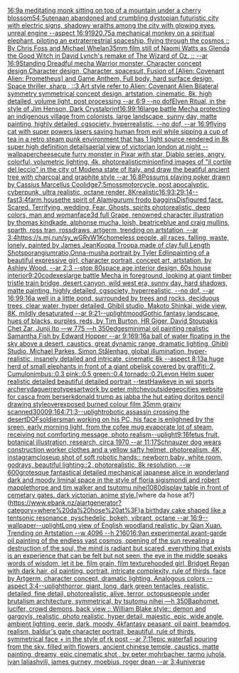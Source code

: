 [16:9](https://www.ebank.nz/aiartgenerator?category=16%3A9)[a meditating monk sitting on top of a mountain under a cherry blossom](https://www.ebank.nz/aiartgenerator?category=a%20meditating%20monk%20sitting%20on%20top%20of%20a%20mountain%20under%20a%20cherry%20blossom)[5](https://www.ebank.nz/aiartgenerator?category=5)[4:5](https://www.ebank.nz/aiartgenerator?category=4%3A5)[utena](https://www.ebank.nz/aiartgenerator?category=utena)[an abandoned and crumbling dystopian futuristic city with electric signs, shadowy wraiths among the city with glowing eyes, unreal engine --aspect 16:9](https://www.ebank.nz/aiartgenerator?category=an%20abandoned%20and%20crumbling%20dystopian%20futuristic%20city%20with%20electric%20signs%2C%20shadowy%20wraiths%20among%20the%20city%20with%20glowing%20eyes%2C%20unreal%20engine%20--aspect%2016%3A9)[1920](https://www.ebank.nz/aiartgenerator?category=1920)[.75](https://www.ebank.nz/aiartgenerator?category=.75)[a mechanical monkey on a spiritual elephant, piloting an extraterrestrial spaceship, flying through the cosmos :: By Chris Foss and Michael Whelan](https://www.ebank.nz/aiartgenerator?category=a%20mechanical%20monkey%20on%20a%20spiritual%20elephant%2C%20piloting%20an%20extraterrestrial%20spaceship%2C%20flying%20through%20the%20cosmos%20%3A%3A%20By%20Chris%20Foss%20and%20Michael%20Whelan)[35mm film still of Naomi Watts as Glenda the Good Witch in David Lynch's remake of The Wizard of Oz. :: --ar 16:9](https://www.ebank.nz/aiartgenerator?category=35mm%20film%20still%20of%20Naomi%20Watts%20as%20Glenda%20the%20Good%20Witch%20in%20David%20Lynch%27s%20remake%20of%20The%20Wizard%20of%20Oz.%20%3A%3A%20--ar%2016%3A9)[Standing Dreadful mecha Warrior monster, Character concept design,Character design,  Character, spacesuit, Fusion of [Alien: Covenant Alien: Prometheus] and Game Anthem,  Full body,  hard surface design, Space thriller, sharp , ::3  Art style refer to Alien: Covenant Alien   Bilateral symmetry       symmetrical   concept design,  artstation, cinematic,  8k, high detailed,  volume light,  post processing    --ar 6:9   --no dof](https://www.ebank.nz/aiartgenerator?category=Standing%20Dreadful%20mecha%20Warrior%20monster%2C%20Character%20concept%20design%2CCharacter%20design%2C%20%20Character%2C%20spacesuit%2C%20Fusion%20of%20%5BAlien%3A%20Covenant%20Alien%3A%20Prometheus%5D%20and%20Game%20Anthem%2C%20%20Full%20body%2C%20%20hard%20surface%20design%2C%20Space%20thriller%2C%20sharp%20%2C%20%3A%3A3%20%20Art%20style%20refer%20to%20Alien%3A%20Covenant%20Alien%20%20%20Bilateral%20symmetry%20%20%20%20%20%20%20symmetrical%20%20%20concept%20design%2C%20%20artstation%2C%20cinematic%2C%20%208k%2C%20high%20detailed%2C%20%20volume%20light%2C%20%20post%20processing%20%20%20%20--ar%206%3A9%20%20%20--no%20dof)[Elven Ritual, in the style of Jim Henson, Dark Crystal](https://www.ebank.nz/aiartgenerator?category=Elven%20Ritual%2C%20in%20the%20style%20of%20Jim%20Henson%2C%20Dark%20Crystal)[print](https://www.ebank.nz/aiartgenerator?category=print)[16:9](https://www.ebank.nz/aiartgenerator?category=16%3A9)[9:16](https://www.ebank.nz/aiartgenerator?category=9%3A16)[large battle Mecha protecting an indigenous village from colonists, large landscape, sunny day, matte painting, highly detailed, cgsociety, hyperrealistic, --no dof, --ar 16:9](https://www.ebank.nz/aiartgenerator?category=large%20battle%20Mecha%20protecting%20an%20indigenous%20village%20from%20colonists%2C%20large%20landscape%2C%20sunny%20day%2C%20matte%20painting%2C%20highly%20detailed%2C%20cgsociety%2C%20hyperrealistic%2C%20--no%20dof%2C%20--ar%2016%3A9)[flying cat with super powers lasers saving human from evil while sipping a cup of tea in a retro steam punk environment that has 1 light source rendered in 8k super high definition details](https://www.ebank.nz/aiartgenerator?category=flying%20cat%20with%20super%20powers%20lasers%20saving%20human%20from%20evil%20while%20sipping%20a%20cup%20of%20tea%20in%20a%20retro%20steam%20punk%20environment%20that%20has%201%20light%20source%20rendered%20in%208k%20super%20high%20definition%20details)[aerial view of victorian london at night --wallpaper](https://www.ebank.nz/aiartgenerator?category=aerial%20view%20of%20victorian%20london%20at%20night%20--wallpaper)[cheese](https://www.ebank.nz/aiartgenerator?category=cheese)[cute furry monster in Pixar with star, Diablo series, angry, colorful, volumetric lighting, 4k, photorealistic](https://www.ebank.nz/aiartgenerator?category=cute%20furry%20monster%20in%20Pixar%20with%20star%2C%20Diablo%20series%2C%20angry%2C%20colorful%2C%20volumetric%20lighting%2C%204k%2C%20photorealistic)[minion](https://www.ebank.nz/aiartgenerator?category=minion)[find images of "il cortile del leccio" in the city of Modena state of Italy, and draw the beatiful ancient tree with charcoal and graphite style --ar 16:8](https://www.ebank.nz/aiartgenerator?category=find%20images%20of%20%22il%20cortile%20del%20leccio%22%20in%20the%20city%20of%20Modena%20state%20of%20Italy%2C%20and%20draw%20the%20beatiful%20ancient%20tree%20with%20charcoal%20and%20graphite%20style%20--ar%2016%3A8)[Possums playing poker drawn by Cassius Marcellus Coolidge](https://www.ebank.nz/aiartgenerator?category=Possums%20playing%20poker%20drawn%20by%20Cassius%20Marcellus%20Coolidge)[7:5](https://www.ebank.nz/aiartgenerator?category=7%3A5)[moss](https://www.ebank.nz/aiartgenerator?category=moss)[motorcycle, post apocalyptic, cyberpunk, ultra realistic, octane render, 8K](https://www.ebank.nz/aiartgenerator?category=motorcycle%2C%20post%20apocalyptic%2C%20cyberpunk%2C%20ultra%20realistic%2C%20octane%20render%2C%208K)[realistic](https://www.ebank.nz/aiartgenerator?category=realistic)[16:9](https://www.ebank.nz/aiartgenerator?category=16%3A9)[3:2](https://www.ebank.nz/aiartgenerator?category=3%3A2)[9:14](https://www.ebank.nz/aiartgenerator?category=9%3A14)[--fast](https://www.ebank.nz/aiartgenerator?category=--fast)[3:4](https://www.ebank.nz/aiartgenerator?category=3%3A4)[farm,house](https://www.ebank.nz/aiartgenerator?category=farm%2Chouse)[the spirit of AI](https://www.ebank.nz/aiartgenerator?category=the%20spirit%20of%20AI)[amigurumi frodo baggins](https://www.ebank.nz/aiartgenerator?category=amigurumi%20frodo%20baggins)[Disfigured face. Scared. Terrifying, wedding, Fear, Ghosts, spirits photorealistic, deep colors, man and woman](https://www.ebank.nz/aiartgenerator?category=Disfigured%20face.%20Scared.%20Terrifying%2C%20wedding%2C%20Fear%2C%20Ghosts%2C%20spirits%20photorealistic%2C%20deep%20colors%2C%20man%20and%20woman)[face](https://www.ebank.nz/aiartgenerator?category=face)[3d full Grape, renowned character illustration by thomas kindkade, alphonse mucha, loish, beatriceblue and craig mullins, sparth, ross tran, rossdraws, artgerm, trending on artstation, --ar 3:4](https://www.ebank.nz/aiartgenerator?category=3d%20full%20Grape%2C%20renowned%20character%20illustration%20by%20thomas%20kindkade%2C%20alphonse%20mucha%2C%20loish%2C%20beatriceblue%20and%20craig%20mullins%2C%20sparth%2C%20ross%20tran%2C%20rossdraws%2C%20artgerm%2C%20trending%20on%20artstation%2C%20--ar%203%3A4)[<https://s.mj.run/sy_wGRvW1Kc>](https://www.ebank.nz/aiartgenerator?category=%3Chttps%3A//s.mj.run/sy_wGRvW1Kc%3E)[homeless people, all races, falling, waste, lonely, painted by James Jean](https://www.ebank.nz/aiartgenerator?category=homeless%20people%2C%20all%20races%2C%20falling%2C%20waste%2C%20lonely%2C%20painted%20by%20James%20Jean)[Koopa Troopa,made of clay,full Length Shot](https://www.ebank.nz/aiartgenerator?category=Koopa%20Troopa%2Cmade%20of%20clay%2Cfull%20Length%20Shot)[sporangium](https://www.ebank.nz/aiartgenerator?category=sporangium)[ratio,](https://www.ebank.nz/aiartgenerator?category=ratio%2C)[Onna-musha portrait by Tyler Edlin](https://www.ebank.nz/aiartgenerator?category=Onna-musha%20portrait%20by%20Tyler%20Edlin)[painting of a beautiful expressive girl,  character portrait, concept art, artstation, by Ashley Wood. --ar 2:3 --stop 80](https://www.ebank.nz/aiartgenerator?category=painting%20of%20a%20beautiful%20expressive%20girl%2C%20%20character%20portrait%2C%20concept%20art%2C%20artstation%2C%20by%20Ashley%20Wood.%20--ar%202%3A3%20--stop%2080)[space age interior design, 60s house interior](https://www.ebank.nz/aiartgenerator?category=space%20age%20interior%20design%2C%2060s%20house%20interior)[9:20](https://www.ebank.nz/aiartgenerator?category=9%3A20)[codexes](https://www.ebank.nz/aiartgenerator?category=codexes)[large battle Mecha in foreground, looking at giant timber tristle train bridge, desert canyon, wild west era, sunny day, hard shadows, matte painting, highly detailed, cgsociety, hyperrealistic, --no dof, --ar 16:9](https://www.ebank.nz/aiartgenerator?category=large%20battle%20Mecha%20in%20foreground%2C%20looking%20at%20giant%20timber%20tristle%20train%20bridge%2C%20desert%20canyon%2C%20wild%20west%20era%2C%20sunny%20day%2C%20hard%20shadows%2C%20matte%20painting%2C%20highly%20detailed%2C%20cgsociety%2C%20hyperrealistic%2C%20--no%20dof%2C%20--ar%2016%3A9)[9:16](https://www.ebank.nz/aiartgenerator?category=9%3A16)[a well in a little pond, surrounded by trees and rocks, deciduous trees, clear water, hyper detailed, Ghibli studio, Makoto Shinkai, wide view, 8K, mildly desaturated --ar 9:21](https://www.ebank.nz/aiartgenerator?category=a%20well%20in%20a%20little%20pond%2C%20surrounded%20by%20trees%20and%20rocks%2C%20deciduous%20trees%2C%20clear%20water%2C%20hyper%20detailed%2C%20Ghibli%20studio%2C%20Makoto%20Shinkai%2C%20wide%20view%2C%208K%2C%20mildly%20desaturated%20--ar%209%3A21)[--uplight](https://www.ebank.nz/aiartgenerator?category=--uplight)[mood](https://www.ebank.nz/aiartgenerator?category=mood)[Gothic fantasy landscape, hues of blacks, purples, reds, by Tim Burton, HR Giger, David Stoupakis Chet Zar, Junji Ito —w 775 —h 350](https://www.ebank.nz/aiartgenerator?category=Gothic%20fantasy%20landscape%2C%20hues%20of%20blacks%2C%20purples%2C%20reds%2C%20by%20Tim%20Burton%2C%20HR%20Giger%2C%20David%20Stoupakis%20Chet%20Zar%2C%20Junji%20Ito%20%E2%80%94w%20775%20%E2%80%94h%20350)[edges](https://www.ebank.nz/aiartgenerator?category=edges)[minimal oil painting realistic Samantha Fish by Edward Hopper --ar 9:16](https://www.ebank.nz/aiartgenerator?category=minimal%20oil%20painting%20realistic%20Samantha%20Fish%20by%20Edward%20Hopper%20--ar%209%3A16)[9:16](https://www.ebank.nz/aiartgenerator?category=9%3A16)[a ball of water floating in the sky above a desert, caustics, great dynamic range, dramatic lighting, Ghibli Studio, Michael Parkes, Simon Stålenhag, global illumination, hyper-realistic, insanely detailed and intricate, cinematic 8k --aspect 8:13](https://www.ebank.nz/aiartgenerator?category=a%20ball%20of%20water%20floating%20in%20the%20sky%20above%20a%20desert%2C%20caustics%2C%20great%20dynamic%20range%2C%20dramatic%20lighting%2C%20Ghibli%20Studio%2C%20Michael%20Parkes%2C%20Simon%20St%C3%A5lenhag%2C%20global%20illumination%2C%20hyper-realistic%2C%20insanely%20detailed%20and%20intricate%2C%20cinematic%208k%20--aspect%208%3A13)[a huge herd of small elephants in front of a giant obelisk covered by graffiti::2, Cumulonimbus::0.3 pink::0.5 green::0.4 tornado::0.2](https://www.ebank.nz/aiartgenerator?category=a%20huge%20herd%20of%20small%20elephants%20in%20front%20of%20a%20giant%20obelisk%20covered%20by%20graffiti%3A%3A2%2C%20Cumulonimbus%3A%3A0.3%20pink%3A%3A0.5%20green%3A%3A0.4%20tornado%3A%3A0.2)[Levon Helm super realistic detailed beautiful detailed portrait --test](https://www.ebank.nz/aiartgenerator?category=Levon%20Helm%20super%20realistic%20detailed%20beautiful%20detailed%20portrait%20--test)[Hawkeye in wii sports archery](https://www.ebank.nz/aiartgenerator?category=Hawkeye%20in%20wii%20sports%20archery)[daguerreotypes](https://www.ebank.nz/aiartgenerator?category=daguerreotypes)[artwork by peter mitchev](https://www.ebank.nz/aiartgenerator?category=artwork%20by%20peter%20mitchev)[outside](https://www.ebank.nz/aiartgenerator?category=outside)[geocities website for casca from berserk](https://www.ebank.nz/aiartgenerator?category=geocities%20website%20for%20casca%20from%20berserk)[donald trump as jabba the hut eating doritos pencil drawing style](https://www.ebank.nz/aiartgenerator?category=donald%20trump%20as%20jabba%20the%20hut%20eating%20doritos%20pencil%20drawing%20style)[overexposed burned colour film 35mm grainy scanned](https://www.ebank.nz/aiartgenerator?category=overexposed%20burned%20colour%20film%2035mm%20grainy%20scanned)[3000](https://www.ebank.nz/aiartgenerator?category=3000)[9:16](https://www.ebank.nz/aiartgenerator?category=9%3A16)[4:7](https://www.ebank.nz/aiartgenerator?category=4%3A7)[1:3](https://www.ebank.nz/aiartgenerator?category=1%3A3)[--uplight](https://www.ebank.nz/aiartgenerator?category=--uplight)[robotic assassin crossing the desert](https://www.ebank.nz/aiartgenerator?category=robotic%20assassin%20crossing%20the%20desert)[DOF](https://www.ebank.nz/aiartgenerator?category=DOF)[soldiers](https://www.ebank.nz/aiartgenerator?category=soldiers)[man working on his PC, his face is enlighned by the sreen, early morning light, from the cofee mug evaporate lot of steam, receiving not comforting message, photo realism](https://www.ebank.nz/aiartgenerator?category=man%20working%20on%20his%20PC%2C%20his%20face%20is%20enlighned%20by%20the%20sreen%2C%20early%20morning%20light%2C%20from%20the%20cofee%20mug%20evaporate%20lot%20of%20steam%2C%20receiving%20not%20comforting%20message%2C%20photo%20realism)[--uplight](https://www.ebank.nz/aiartgenerator?category=--uplight)[9:16](https://www.ebank.nz/aiartgenerator?category=9%3A16)[fetus fruit, botanical illustration, research, circa 1970 --ar 11:17](https://www.ebank.nz/aiartgenerator?category=fetus%20fruit%2C%20botanical%20illustration%2C%20research%2C%20circa%201970%20--ar%2011%3A17)[Schnauzer dog wears construction worker clothes and a yellow safty helmet, photorealism, 4K, instagram](https://www.ebank.nz/aiartgenerator?category=Schnauzer%20dog%20wears%20construction%20worker%20clothes%20and%20a%20yellow%20safty%20helmet%2C%20photorealism%2C%204K%2C%20instagram)[closeup shot of soft robotic hands:: newborn baby, white room, godrays, beautiful lighting::2, photorealistic, 8k resolution, --w 600](https://www.ebank.nz/aiartgenerator?category=closeup%20shot%20of%20soft%20robotic%20hands%3A%3A%20newborn%20baby%2C%20white%20room%2C%20godrays%2C%20beautiful%20lighting%3A%3A2%2C%20photorealistic%2C%208k%20resolution%2C%20--w%20600)[grotesque fantastical detailed mechanical japanese alice in wonderland dark and moody liminal space in the style of floria sigismondi and robert mapplethorpe and tim walker and tsutomu nihei](https://www.ebank.nz/aiartgenerator?category=grotesque%20fantastical%20detailed%20mechanical%20japanese%20alice%20in%20wonderland%20dark%20and%20moody%20liminal%20space%20in%20the%20style%20of%20floria%20sigismondi%20and%20robert%20mapplethorpe%20and%20tim%20walker%20and%20tsutomu%20nihei)[1080](https://www.ebank.nz/aiartgenerator?category=1080)[display table in front of cemetary gates. dark victorian. anime style.](https://www.ebank.nz/aiartgenerator?category=display%20table%20in%20front%20of%20cemetary%20gates.%20dark%20victorian.%20anime%20style.)[where da hose at?](https://www.ebank.nz/aiartgenerator?category=where%20da%20hose%20at%3F)[a birthday cake shaped like a tent](https://www.ebank.nz/aiartgenerator?category=a%20birthday%20cake%20shaped%20like%20a%20tent)[sonic resonance, pyschedelic, bokeh, vibrant, octane --ar 16:9](https://www.ebank.nz/aiartgenerator?category=sonic%20resonance%2C%20pyschedelic%2C%20bokeh%2C%20vibrant%2C%20octane%20--ar%2016%3A9)[--wallpaper](https://www.ebank.nz/aiartgenerator?category=--wallpaper)[--uplight](https://www.ebank.nz/aiartgenerator?category=--uplight)[Long view of English woodland realistic, by Qian Xuan, Trending on Artstation    --w 4096  --h 2160](https://www.ebank.nz/aiartgenerator?category=Long%20view%20of%20English%20woodland%20realistic%2C%20by%20Qian%20Xuan%2C%20Trending%20on%20Artstation%20%20%20%20--w%204096%20%20--h%202160)[16:9](https://www.ebank.nz/aiartgenerator?category=16%3A9)[an experimental avant-garde oil painting of the endless vast cosmos, opening of the sun revealing a destruction of the soul, the mind is radiant but scared, everything that exists is an experience that can be felt but not seen, the eye in the middle speaks words of wisdom, let it be, film grain, film texture](https://www.ebank.nz/aiartgenerator?category=an%20experimental%20avant-garde%20oil%20painting%20of%20the%20endless%20vast%20cosmos%2C%20opening%20of%20the%20sun%20revealing%20a%20destruction%20of%20the%20soul%2C%20the%20mind%20is%20radiant%20but%20scared%2C%20everything%20that%20exists%20is%20an%20experience%20that%20can%20be%20felt%20but%20not%20seen%2C%20the%20eye%20in%20the%20middle%20speaks%20words%20of%20wisdom%2C%20let%20it%20be%2C%20film%20grain%2C%20film%20texture)[hooded girl, Bridget Regan with dark hair, oil painting, portrait, intricate complexity, rule of thirds, face by Artgerm, character concept, dramatic lighting, Analogous colors --aspect 3:4](https://www.ebank.nz/aiartgenerator?category=hooded%20girl%2C%20Bridget%20Regan%20with%20dark%20hair%2C%20oil%20painting%2C%20portrait%2C%20intricate%20complexity%2C%20rule%20of%20thirds%2C%20face%20by%20Artgerm%2C%20character%20concept%2C%20dramatic%20lighting%2C%20Analogous%20colors%20--aspect%203%3A4)[--uplight](https://www.ebank.nz/aiartgenerator?category=--uplight)[horror, giant, long, dark green tentacles, realistic, detailed, fine detail, photorealistic, alive, terror, octopus](https://www.ebank.nz/aiartgenerator?category=horror%2C%20giant%2C%20long%2C%20dark%20green%20tentacles%2C%20realistic%2C%20detailed%2C%20fine%20detail%2C%20photorealistic%2C%20alive%2C%20terror%2C%20octopus)[people under brutalism architecture, symmetrical, by tsutomu nihei —h 350](https://www.ebank.nz/aiartgenerator?category=people%20under%20brutalism%20architecture%2C%20symmetrical%2C%20by%20tsutomu%20nihei%20%E2%80%94h%20350)[Baphomet, lucifer, crowd demons, back view :: William Blake style:: demon and gargoyls, realistic, photo realistic, hyper detail, majestic, epic, wide angle, ambient lighting, eerie, dark, moody, 4k](https://www.ebank.nz/aiartgenerator?category=Baphomet%2C%20lucifer%2C%20crowd%20demons%2C%20back%20view%20%3A%3A%20William%20Blake%20style%3A%3A%20demon%20and%20gargoyls%2C%20realistic%2C%20photo%20realistic%2C%20hyper%20detail%2C%20majestic%2C%20epic%2C%20wide%20angle%2C%20ambient%20lighting%2C%20eerie%2C%20dark%2C%20moody%2C%204k)[fantasy peasant,  oil paint, beamdog,  realism, baldur's gate character portrait, beautiful,  rule of thirds, symmetrical face + in the style of rk post --ar 7:11](https://www.ebank.nz/aiartgenerator?category=fantasy%20peasant%2C%20%20oil%20paint%2C%20beamdog%2C%20%20realism%2C%20baldur%27s%20gate%20character%20portrait%2C%20beautiful%2C%20%20rule%20of%20thirds%2C%20symmetrical%20face%20%2B%20in%20the%20style%20of%20rk%20post%20--ar%207%3A11)[epic waterfall pouring from the sky, filled with flowers, ancient chinese temple, caustics, matte painting, dreamy, epic cinematic shot , by peter mohrbacher, tarmo juhola, ivan laliashvili, james gurney, moebius, roger dean --ar 3:4](https://www.ebank.nz/aiartgenerator?category=epic%20waterfall%20pouring%20from%20the%20sky%2C%20filled%20with%20flowers%2C%20ancient%20chinese%20temple%2C%20caustics%2C%20matte%20painting%2C%20dreamy%2C%20epic%20cinematic%20shot%20%2C%20by%20peter%20mohrbacher%2C%20tarmo%20juhola%2C%20ivan%20laliashvili%2C%20james%20gurney%2C%20moebius%2C%20roger%20dean%20--ar%203%3A4)[universe](https://www.ebank.nz/aiartgenerator?category=universe)